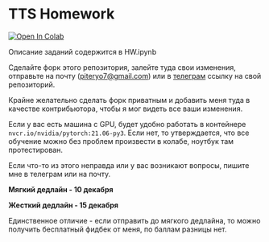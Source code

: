 # TTS Homework

[![Open In Colab](https://colab.research.google.com/assets/colab-badge.svg)](https://colab.research.google.com/drive/19hAhOZ8E63bWV1rgSRcJtj8IazivOj8e?usp=sharing)

Описание заданий содержится в HW.ipynb

Сделайте форк этого репозитория, залейте туда свои изменения, отправьте на почту (piteryo7@gmail.com) или в [телеграм](https://t.me/piteryo) ссылку на свой репозиторий.

Крайне желательно сделать форк приватным и добавить меня туда в качестве контрибьютора, чтобы я мог видеть все ваши изменения.

Если у вас есть машина с GPU, будет удобно работать в контейнере `nvcr.io/nvidia/pytorch:21.06-py3`. Если нет, то утверждается, что все обучение можно без проблем произвести в колабе, ноутбук там протестирован.

Если что-то из этого неправда или у вас возникают вопросы, пишите мне в телеграм или на почту.

**Мягкий дедлайн - 10 декабря**

**Жесткий дедлайн - 15 декабря**

Единственное отличие - если отправить до мягкого дедлайна, то можно получить бесплатный фидбек от меня, по баллам разницы нет.
